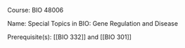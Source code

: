 




Course: BIO 48006

Name: Special Topics in BIO: Gene Regulation and Disease

Prerequisite(s): [[BIO 332]] and [[BIO 301]]